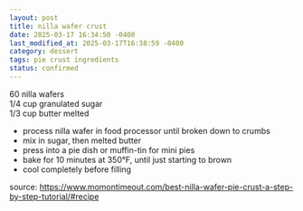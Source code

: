 ```yaml
---
layout: post
title: nilla wafer crust
date: 2025-03-17 16:34:50 -0400
last_modified_at: 2025-03-17T16:38:59 -0400
category: dessert
tags: pie crust ingredients
status: confirmed
---
```


60 nilla wafers  
1/4 cup granulated sugar  
1/3 cup butter melted  
* process nilla wafer in food processor until broken down to crumbs
* mix in sugar, then melted butter
* press into a pie dish or muffin-tin for mini pies
* bake for 10 minutes at 350°F, until just starting to brown
* cool completely before filling

source: <https://www.momontimeout.com/best-nilla-wafer-pie-crust-a-step-by-step-tutorial/#recipe>
